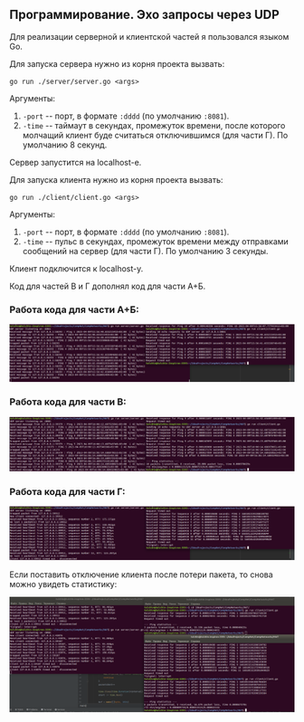 ## Программирование. Эхо запросы через UDP

Для реализации серверной и клиентской частей я пользовался языком Go.

Для запуска сервера нужно из корня проекта вызвать:

```angular2html
go run ./server/server.go <args>
```
Аргументы:
1) ```-port``` -- порт, в формате ```:dddd``` (по умолчанию ```:8081```).
2) ```-time``` -- таймаут в секундах, промежуток времени, после которого молчащий клиент буде считаться 
отключившимся (для части Г). По умолчанию 8 секунд.

Сервер запустится на localhost-е.

Для запуска клиента нужно из корня проекта вызвать:

```angular2html
go run ./client/client.go <args>
```
Аргументы:
1) ```-port``` -- порт, в формате ```:dddd``` (по умолчанию ```:8081```).
2) ```-time``` -- пульс в секундах, промежуток времени между отправками сообщений на сервер (для части Г).
По умолчанию 3 секунды.

Клиент подключится к localhost-у.

Код для частей В и Г дополнял код для части А+Б.

### Работа кода для части А+Б:

![image](pictures/1.png)

### Работа кода для части В:

![image](pictures/2.png)

### Работа кода для части Г:

![image](pictures/3.png)

Если поставить отключение клиента после потери пакета, то снова можно увидеть статистику:

![image](pictures/4.png)